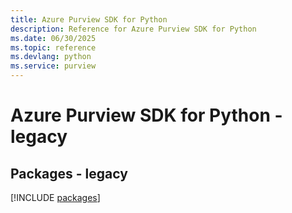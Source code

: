 ```yaml
---
title: Azure Purview SDK for Python
description: Reference for Azure Purview SDK for Python
ms.date: 06/30/2025
ms.topic: reference
ms.devlang: python
ms.service: purview
---
```

# Azure Purview SDK for Python - legacy
## Packages - legacy
[!INCLUDE [packages](purview-index.md)]